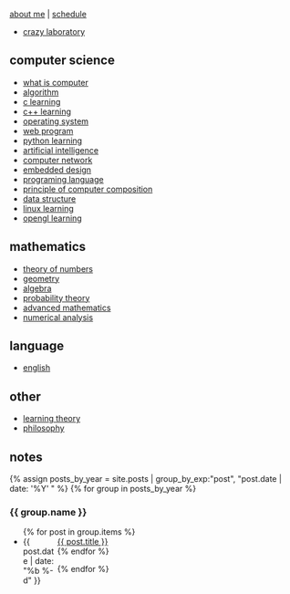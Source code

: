 [about me](/about) | [schedule](/schedule)

- [crazy laboratory](/lab)

## computer science

- [what is computer](/computer)
- [algorithm](/algorithm-learning)
- [c learning](/c-learning)
- [c++ learning](/cpp-learning)
- [operating system](/operating-system)
- [web program](/web-program)
- [python learning](/python-learning)
- [artificial intelligence](/ai)
- [computer network](/computer-network)
- [embedded design](/embedded-design)
- [programing language](/programming-language)
- [principle of computer composition](/computer-system)
- [data structure](/data-structure)
- [linux learning](/linux-learning)
- [opengl learning](/opengl-learning)

## mathematics

- [theory of numbers](/theory-of-numbers)
- [geometry](/geometry)
- [algebra](/algebra)
- [probability theory](/probability-theory)
- [advanced mathematics](/advanced-mathematics)
- [numerical analysis](/numerical-analysis)

## language

- [english](/english)

## other

- [learning theory](/learning-theory)
- [philosophy](/philosophy)

## notes

{% assign posts_by_year = site.posts | group_by_exp:"post", "post.date | date: '%Y' " %}
{% for group in posts_by_year %}

<h3>{{ group.name }}</h3>
<ul>
    {% for post in group.items %}
    <li><div style="width:60px;float:left;">{{ post.date | date: "%b %-d" }}</div> <a href="{{ site.baseurl }}{{ post.url }}">{{ post.title }}</a></li>
    {% endfor %}
</ul>
{% endfor %}